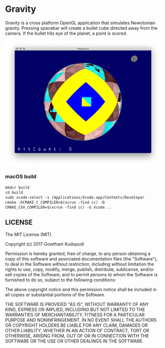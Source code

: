 # Gravity
Gravity is a cross platform OpenGL application that simulates Newotonian gravity. Pressing spacebar will create a bullet cube directed away from the camera. If the bullet hits eye of the planet, a point is scored.

![screenshot](screenshot.png)

### macOS build
```
mkdir build
cd build
sudo xcode-select -s /Applications/Xcode.app/Contents/Developer
cmake -DCMAKE_C_COMPILER=$(xcrun -find cc) -D CMAKE_CXX_COMPILER=$(xcrun -find cc) -G Xcode ..
```

LICENSE
-------

The MIT License (MIT)

Copyright (c) 2017 Gowtham Kudupudi

Permission is hereby granted, free of charge, to any person obtaining a copy
of this software and associated documentation files (the "Software"), to deal
in the Software without restriction, including without limitation the rights
to use, copy, modify, merge, publish, distribute, sublicense, and/or sell
copies of the Software, and to permit persons to whom the Software is
furnished to do so, subject to the following conditions:

The above copyright notice and this permission notice shall be included in
all copies or substantial portions of the Software.

THE SOFTWARE IS PROVIDED "AS IS", WITHOUT WARRANTY OF ANY KIND, EXPRESS OR
IMPLIED, INCLUDING BUT NOT LIMITED TO THE WARRANTIES OF MERCHANTABILITY,
FITNESS FOR A PARTICULAR PURPOSE AND NONINFRINGEMENT. IN NO EVENT SHALL THE
AUTHORS OR COPYRIGHT HOLDERS BE LIABLE FOR ANY CLAIM, DAMAGES OR OTHER
LIABILITY, WHETHER IN AN ACTION OF CONTRACT, TORT OR OTHERWISE, ARISING FROM,
OUT OF OR IN CONNECTION WITH THE SOFTWARE OR THE USE OR OTHER DEALINGS IN
THE SOFTWARE.
